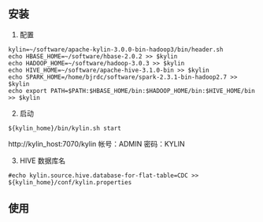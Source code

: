 ## 安装
1. 配置

```
kylin=~/software/apache-kylin-3.0.0-bin-hadoop3/bin/header.sh
echo HBASE_HOME=~/software/hbase-2.0.2 >> $kylin
echo HADOOP_HOME=~/software/hadoop-3.0.3 >> $kylin
echo HIVE_HOME=~/software/apache-hive-3.1.0-bin >> $kylin
echo SPARK_HOME=/home/bjrdc/software/spark-2.3.1-bin-hadoop2.7 >> $kylin
echo export PATH=$PATH:$HBASE_HOME/bin:$HADOOP_HOME/bin:$HIVE_HOME/bin >> $kylin
```
2. 启动

```
${kylin_home}/bin/kylin.sh start
```
http://kylin_host:7070/kylin
帐号：ADMIN	密码：KYLIN

3. HIVE 数据库名

```
#echo kylin.source.hive.database-for-flat-table=CDC >> 	${kylin_home}/conf/kylin.properties
```
## 使用
